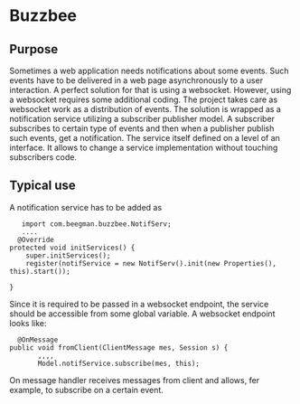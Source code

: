 # Buzzbee

## Purpose

Sometimes a web application needs notifications about some events. Such events have to be delivered in
a web page asynchronously to a user interaction. A perfect solution for that is using a websocket. However,
using a websocket requires some additional coding. The project takes care as websocket work as a distribution of events.
The solution is wrapped as a notification service utilizing a subscriber publisher model. A subscriber subscribes to certain type of events and then
when a publisher publish such events, get a notification. The service itself defined on a level of an interface.
It allows to change a service implementation without touching subscribers code.

## Typical use

A notification service has to be added as

       import com.beegman.buzzbee.NotifServ;
       ....
      @Override
	protected void initServices() {
		super.initServices();
		register(notifService = new NotifServ().init(new Properties(), this).start());

	}

Since it is required to be passed in a websocket endpoint, the service should be accessible from some  global variable.
A websocket endpoint looks like:

      @OnMessage
	public void fromClient(ClientMessage mes, Session s) {
           ,,,,
           Model.notifService.subscribe(mes, this);

On message handler receives messages from client and allows, fer example, to subscribe on a certain event.
